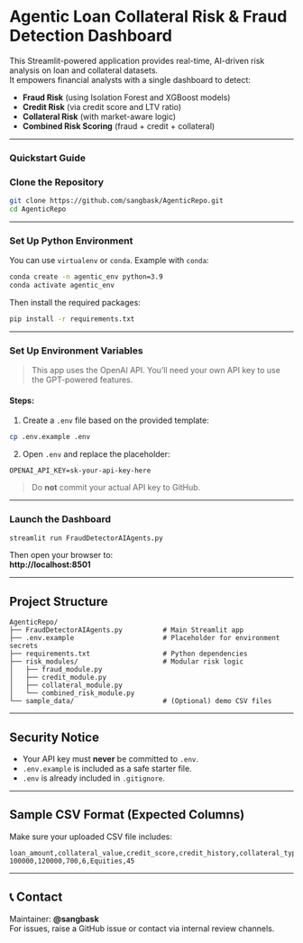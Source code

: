 
#  Agentic Loan Collateral Risk & Fraud Detection Dashboard

This Streamlit-powered application provides real-time, AI-driven risk analysis on loan and collateral datasets.  
It empowers financial analysts with a single dashboard to detect:

-  **Fraud Risk** (using Isolation Forest and XGBoost models)
- **Credit Risk** (via credit score and LTV ratio)
-  **Collateral Risk** (with market-aware logic)
-  **Combined Risk Scoring** (fraud + credit + collateral)

---

### Quickstart Guide

### Clone the Repository

```bash
git clone https://github.com/sangbask/AgenticRepo.git
cd AgenticRepo
```

---

### Set Up Python Environment

You can use `virtualenv` or `conda`. Example with `conda`:

```bash
conda create -n agentic_env python=3.9
conda activate agentic_env
```

Then install the required packages:

```bash
pip install -r requirements.txt
```

---

###  Set Up Environment Variables

>  This app uses the OpenAI API. You’ll need your own API key to use the GPT-powered features.

####  Steps:

1. Create a `.env` file based on the provided template:

```bash
cp .env.example .env
```

2. Open `.env` and replace the placeholder:

```
OPENAI_API_KEY=sk-your-api-key-here
```

> Do **not** commit your actual API key to GitHub.

---

###  Launch the Dashboard

```bash
streamlit run FraudDetectorAIAgents.py
```

Then open your browser to:  
**http://localhost:8501**

---

##  Project Structure

```
AgenticRepo/
├── FraudDetectorAIAgents.py          # Main Streamlit app
├── .env.example                      # Placeholder for environment secrets
├── requirements.txt                  # Python dependencies
├── risk_modules/                     # Modular risk logic
│   ├── fraud_module.py
│   ├── credit_module.py
│   ├── collateral_module.py
│   └── combined_risk_module.py
└── sample_data/                      # (Optional) demo CSV files
```

---

##  Security Notice

- Your API key must **never** be committed to `.env`.
- `.env.example` is included as a safe starter file.
- `.env` is already included in `.gitignore`.

---

## Sample CSV Format (Expected Columns)

Make sure your uploaded CSV file includes:

```csv
loan_amount,collateral_value,credit_score,credit_history,collateral_type,aml_score
100000,120000,700,6,Equities,45
```

---

## 📞 Contact

Maintainer: **@sangbask**  
For issues, raise a GitHub issue or contact via internal review channels.
